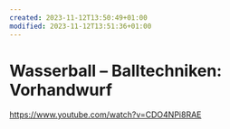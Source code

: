 ```yaml
---
created: 2023-11-12T13:50:49+01:00
modified: 2023-11-12T13:51:36+01:00
---
```


# Wasserball – Balltechniken: Vorhandwurf

https://www.youtube.com/watch?v=CDO4NPi8RAE

